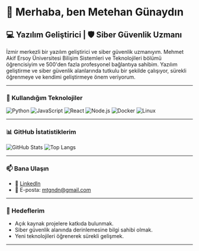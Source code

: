# 👋 Merhaba, ben Metehan Günaydın

## 💻 Yazılım Geliştirici | 🛡️ Siber Güvenlik Uzmanı

İzmir merkezli bir yazılım geliştirici ve siber güvenlik uzmanıyım. Mehmet Akif Ersoy Üniversitesi Bilişim Sistemleri ve Teknolojileri bölümü öğrencisiyim ve 500'den fazla profesyonel bağlantıya sahibim. Yazılım geliştirme ve siber güvenlik alanlarında tutkulu bir şekilde çalışıyor, sürekli öğrenmeye ve kendimi geliştirmeye önem veriyorum.

---

### 🚀 Kullandığım Teknolojiler

![Python](https://img.shields.io/badge/-Python-3776AB?style=flat-square&logo=python&logoColor=white)
![JavaScript](https://img.shields.io/badge/-JavaScript-F7DF1E?style=flat-square&logo=javascript&logoColor=black)
![React](https://img.shields.io/badge/-React-61DAFB?style=flat-square&logo=react&logoColor=black)
![Node.js](https://img.shields.io/badge/-Node.js-339933?style=flat-square&logo=node.js&logoColor=white)
![Docker](https://img.shields.io/badge/-Docker-2496ED?style=flat-square&logo=docker&logoColor=white)
![Linux](https://img.shields.io/badge/-Linux-FCC624?style=flat-square&logo=linux&logoColor=black)

---

### 📊 GitHub İstatistiklerim

![GitHub Stats](https://github-readme-stats.vercel.app/api?username=mtgndn&show_icons=true&theme=tokyonight)
![Top Langs](https://github-readme-stats.vercel.app/api/top-langs/?username=mtgndn&layout=compact&theme=tokyonight)

---

### 📫 Bana Ulaşın

- 💼 [LinkedIn](https://www.linkedin.com/in/metehan-günaydın-361514241/)
- 📧 E-posta: mtgndn@gmail.com

---


### 🎯 Hedeflerim

- Açık kaynak projelere katkıda bulunmak.
- Siber güvenlik alanında derinlemesine bilgi sahibi olmak.
- Yeni teknolojileri öğrenerek sürekli gelişmek.

---
